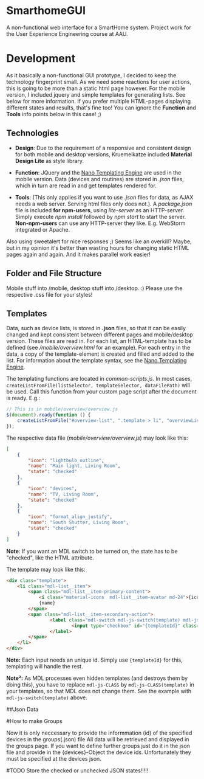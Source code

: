 # SmarthomeGUI
A non-functional web interface for a SmartHome system. Project work for the User Experience Engineering course at AAU.

# Development
As it basically a non-functional GUI prototype, I decided to keep the technology fingerprint small. As we need some reactions for user actions, this is going to be more than a static html page however. 
For the mobile version, I included jquery and simple templates for generating lists. See below for more information. If you prefer multiple HTML-pages displaying different states and results, that's fine too!  You can ignore the **Function** and **Tools** info points below in this case! ;)

## Technologies
* **Design**: Due to the requirement of a responsive and consistent design for both mobile and desktop versions, Kruemelkatze included **Material Design Lite** as style library.
+ **Function**: JQuery and the [Nano Templating Engine](https://github.com/trix/nano) are used in the mobile version. Data (devices and routines) are stored in *.json* files, which in turn are read in and get templates rendered for.
* **Tools**: (This only applies if you want to use *.json* files for data, as AJAX needs a web server. Serving html files only does not.). A *package.json* file is included **for npm-users**, using *lite-server* as an HTTP-server. Simply execute *npm install* followed by *npm start* to start the server.  **Non-npm-users** can use any HTTP-server they like. E.g. WebStorm integrated or Apache.

Also using sweetalert for nice responses ;)
Seems like an overkill? Maybe, but in my opinion it's better than wasting hours for changing static HTML pages again and again. And it makes parallel work easier!

## Folder and File Structure
Mobile stuff into /mobile, desktop stuff into /desktop. :)
Please use the respective .css file for your styles!

## Templates
Data, such as device lists, is stored in **.json** files, so that it can be easily changed and kept consistent between different pages and mobile/desktop version. These files are read in. For each list, an HTML-template has to be defined (see */mobile/overview.html* for an example). For each entry in the data, a copy of the template-element is created and filled and added to the list. For information about the template syntax, see the [Nano Templating Engine](https://github.com/trix/nano).

The templating functions are located in *common-scripts.js*. In most cases, ```createListFromFile(listSelector, templateSelector, dataFilePath)``` will be used. Call this function from your custom page script after the document is ready. E.g.:

```javascript
// This is in mobile/overview/overview.js
$(document).ready(function () {
    createListFromFile("#overview-list", ".template > li", "overviewList.json");
});
```

The respective data file (*mobile/overview/overview.js*) may look like this:
```json
[
    {
        "icon": "lightbulb_outline",
        "name": "Main light, Living Room",
        "state": "checked"
    },
    {
        "icon": "devices",
        "name": "TV, Living Room",
        "state": "checked"
    },
    {
        "icon": "format_align_justify",
        "name": "South Shutter, Living Room",
        "state": "checked"
    }
]
```
**Note**: If you want an MDL switch to be turned on, the state has to be "checked", like the HTML attribute.

The template may look like this:
```html
<div class="template">
	<li class="mdl-list__item">
		<span class="mdl-list__item-primary-content">
            <i class="material-icons  mdl-list__item-avatar md-24">{icon}</i>
            {name}
        </span>
		<span class="mdl-list__item-secondary-action">
                <label class="mdl-switch mdl-js-switch(template) mdl-js-ripple-effect" for="{templateId}">
                        <input type="checkbox" id="{templateId}" class="mdl-switch__input" {state} />
                </label>
        </span>
	</li>
</div>
```
**Note:** Each input needs an unique id. Simply use ```{templateId}``` for this, templating will handle the rest.

**Note²:** As MDL processes even hidden templates (and destroys them by doing this), you have to replace ```mdl-js-CLASS``` by ```mdl-js-CLASS(template)``` in your templates, so that MDL does not change them. See the example with ```mdl-js-switch(template)``` above.


##Json Data

#How to make Groups

Now it is only neccessary to provide the informmation (id) of the specified devices in the groups(.json) file
All data will be retrieved and  displayed in the groups page.
If you want to define further groups just do it in the json file and provide in the {devices}-Object the device ids.
Unfortunately they must be specified at the devices json.


#TODO
Store the checked or unchecked JSON states!!!!!